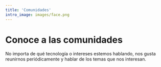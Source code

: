 ```yaml
---
title: 'Comunidades'
intro_image: images/face.png
---
```


# Conoce a las comunidades

No importa de qué tecnología o intereses estemos hablando, nos gusta reunirnos periódicamente y hablar de los temas que nos interesan.
